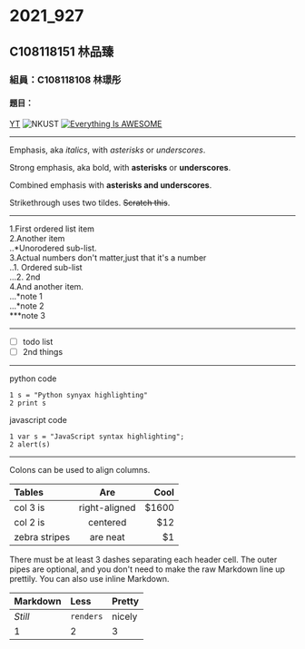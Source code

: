 # 2021_927
## C108118151 林品臻
### 組員：C108118108 林璟彤
#### 題目：
[YT](https://www.youtube.com.tw)
![NKUST](https://www.nkust.edu.tw/var/file/0/1000/img/513/539900619.png "高科大")
[![Everything Is AWESOME](https://img.youtube.com/vi/StTqXEQ2l-Y/0.jpg)](https://www.youtube.com/watch?v=dQw4w9WgXcQ "Everything Is AWESOME")

***

Emphasis, aka <i>italics</i>, with <i>asterisks</i> or <i>underscores</i>.

Strong emphasis, aka bold, with **asterisks** or <b>underscores</b>.

Combined emphasis with <b>asterisks and underscores</b>.

Strikethrough uses two tildes. ~~Scratch this~~.

***

1.First ordered list item<br>
2.Another item<br>
..*Unorodered sub-list.<br>
3.Actual numbers don't matter,just that it's a number<br>
..1. Ordered sub-list<br>
...2. 2nd<br>
4.And another item.<br>
...*note 1<br>
...*note 2<br>
***note 3<br>

***

- [ ] todo list
- [ ] 2nd things

***

python code

```
1 s = "Python synyax highlighting"
2 print s
```

javascript code
```
1 var s = "JavaScript syntax highlighting";
2 alert(s)
```

***

Colons can be used to align columns.

|  Tables        | Are           | Cool  |
| :----  | :----:  | ----:  |
|  col 3 is      | right-aligned | $1600 |
| col 2 is       | centered      |   $12 |
| zebra stripes  | are neat      |    $1 |

There must be at least 3 dashes separating each header cell.
The outer pipes are optional, and you don't need to make the
raw Markdown line up prettily. You can also use inline Markdown.

|  Markdown        | Less           | Pretty  |
| :----  | :----  | :----  |
|  <i>Still</i>      | `renders` | nicely |
| 1       | 2      |   3 |

